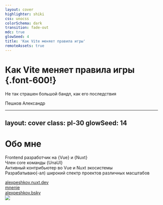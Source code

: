 ```yaml
---
layout: cover
highlighter: shiki
css: unocss
colorSchema: dark
transition: fade-out
mdc: true
glowSeed: 4
title: 'Как Vite меняет правила игры'
remoteAssets: true
---
```


# Как Vite меняет правила игры {.font-600!}

<p text-2xl mt--1 op50>Не так страшен большой бандл, как его последствия</p>

<div abs-br mx-10 my-4 flex="~ col" text-sm text-right>
  <div text-sm opacity-50>Пешков Александр</div>
</div>


---
layout: cover
class: pl-30
glowSeed: 14
---

# Обо мне

<div class="[&>*]:important-leading-10 opacity-80">

Frontend разработчик на {Vue} и {Nuxt}<br>
Член core команды {UnaUI}<br>
Активный контрибьютер во Vue и Nuxt экосистемы<br>
Разрабатываю(-ал) широкий спектр проектов различных масштабов

</div>

<div my-10 w-min flex="~ gap-1" items-center justify-center>
  <div i-ri-user-3-line op50 ma text-xl />
  <div><a href="https://alexpeshkov.nuxt.dev" target="_blank" class="border-none! font-300">alexpeshkov.nuxt.dev</a></div>
  <div i-ri-github-line op50 ma text-xl ml4/>
  <div><a href="https://github.com/mnenie" target="_blank" class="border-none! font-300">mnenie</a></div>
  <div i-meteor-icons:bluesky op50 ma text-xl ml4 />
  <div><a href="https://bsky.app/profile/alexpeshkov.bsky.social" target="_blank" class="border-none! font-300">alexpeshkov.bsky</a></div>
</div>

<img src="https://avatars.githubusercontent.com/u/121057011?v=4" rounded-full absolute top-38 right-15 w-40 />